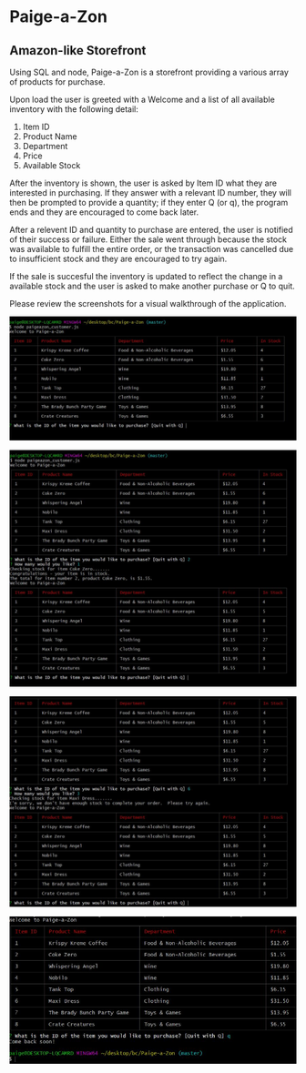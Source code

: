 # Paige-a-Zon
## Amazon-like Storefront

Using SQL and node, Paige-a-Zon is a storefront providing a various array of products for purchase.

Upon load the user is greeted with a Welcome and a list of all available inventory with the following detail:

1. Item ID
2. Product Name
3. Department
4. Price
5. Available Stock

After the inventory is shown, the user is asked by Item ID what they are interested in purchasing.  If they answer with a relevant ID number, they will then be prompted to provide a quantity; if they enter Q (or q), the program ends and they are encouraged to come back later.

After a relevent ID and quantity to purchase are entered, the user is notified of their success or failure.  Either the sale went through because the stock was available to fulfill the entire order, or the transaction was cancelled due to insufficient stock and they are encouraged to try again.

If the sale is succesful the inventory is updated to reflect the change in a available stock and the user is asked to make another purchase or Q to quit.

Please review the screenshots for a visual walkthrough of the application.

![Initial](/screenshots/initial.JPG)

![Success](/screenshots/success.JPG)

![Fail](/screenshots/fail.JPG)

![End](/screenshots/end.JPG)
